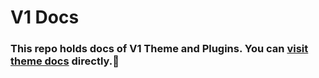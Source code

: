 # V1 Docs

### This repo holds docs of V1 Theme and Plugins. You can [visit theme docs](https://vuepress-theme-hope.github.io/v1/) directly.:tada:
